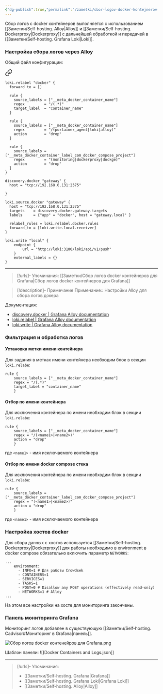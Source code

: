 ```yaml
---
{"dg-publish":true,"permalink":"/zametki/sbor-logov-docker-kontejnerov-dlya-grafana/","created":"2024-10-10 00:27","updated":"2024-10-13T11:08:59+03:00"}
---
```


Сбор логов с docker контейнеров выполняется с использованием [[Заметки/Self-hosting. Alloy\|Alloy]] и [[Заметки/Self-hosting. Dockerproxy\|Dockerproxy]]  с дальнейшей обработкой и передачей в [[Заметки/Self-hosting. Grafana Loki\|Loki]]. 

### Настройка сбора логов через Alloy
Общий файл конфигурации:

<div class="transclusion internal-embed is-loaded"><a class="markdown-embed-link" href="/konfigi/alloy-docker/" aria-label="Open link"><svg xmlns="http://www.w3.org/2000/svg" width="24" height="24" viewBox="0 0 24 24" fill="none" stroke="currentColor" stroke-width="2" stroke-linecap="round" stroke-linejoin="round" class="svg-icon lucide-link"><path d="M10 13a5 5 0 0 0 7.54.54l3-3a5 5 0 0 0-7.07-7.07l-1.72 1.71"></path><path d="M14 11a5 5 0 0 0-7.54-.54l-3 3a5 5 0 0 0 7.07 7.07l1.71-1.71"></path></svg></a><div class="markdown-embed">





```shell
loki.relabel "docker" {
  forward_to = []

  rule {
    source_labels = ["__meta_docker_container_name"]
    regex         = "/(.*)"
    target_label  = "container_name"
  }

  rule {
    source_labels = ["__meta_docker_container_name"]
    regex         = "/(portainer_agent|loki|alloy)"
    action        = "drop"
  }

  rule {
    source_labels = ["__meta_docker_container_label_com_docker_compose_project"]
    regex         = "(monitoring|dockerproxy|dockge)"
    action        = "drop"
  } 
}

discovery.docker "gateway" {
  host = "tcp://192.168.0.131:2375"

}

loki.source.docker "gateway" {
  host = "tcp://192.168.0.131:2375"
  targets    = discovery.docker.gateway.targets
  labels     = {"app" = "docker", host = "gateway.local" }
  
  relabel_rules = loki.relabel.docker.rules
  forward_to = [loki.write.local.receiver]
}

loki.write "local" {
    endpoint {
        url = "http://loki:3100/loki/api/v1/push"
    }
    external_labels = {}
}
```

---
> [!urls]- Упоминания:
> [[Заметки/Сбор логов docker контейнеров для Grafana\|Сбор логов docker контейнеров для Grafana]]

> [!description]- Примечание
> Примечание::  Настройки Alloy для сбора логов докера


</div></div>


Документация:
- [discovery.docker | Grafana Alloy documentation](https://grafana.com/docs/alloy/latest/reference/components/discovery/discovery.docker/)
- [loki.relabel | Grafana Alloy documentation](https://grafana.com/docs/alloy/latest/reference/components/loki/loki.relabel/)
- [loki.write | Grafana Alloy documentation](https://grafana.com/docs/alloy/latest/reference/components/loki/loki.write/)

### Фильтрация и обработка логов
#### Установка метки имени контейнера

Для задания в метках имени контейнера необходим блок в секции `loki.relabe`:
```
rule { 
	source_labels = ["__meta_docker_container_name"] 
	regex = "/(.*)" 
	target_label = "container_name" 
	}
```

#### Отбор по имени контейнера

Для исключения контейнера по имени необходим блок в секции `loki.relabe`:
```
rule { 
	source_labels = ["__meta_docker_container_name"]
	regex = "/(<name1>|<name2>)" 
	action = "drop"
	}
```
где `<name1>` - имя исключаемого контейнера

#### Отбор по имени docker compose стека

Для исключения контейнера по имени необходим блок в секции `loki.relabe`:
```
rule { 
	source_labels = ["__meta_docker_container_label_com_docker_compose_project"]
	regex = "(<name1>|<name2>)" 
	action = "drop"
	}
```
где `<name1>` - имя исключаемого контейнера

### Настройка хостов docker

Для сбора данных с хостов используется [[Заметки/Self-hosting. Dockerproxy\|Dockerproxy]] для работы необходимо в environment в docker compose обязательно включить параметр `NETWORKS`:
```
...
	environment:
      - INFO=1 # Для работы Crowdsek
      - CONTAINERS=1
      - SERVICES=1
      - TASKS=1
      - POST=0 # Disallow any POST operations (effectively read-only)
      - NETWORKS=1 # Alloy
...
```

На этом все настройки на хосте для мониторинга закончены.

### Панель мониторинга Grafana

Мониторинг логов добавлен в существующую [[Заметки/Self-hosting. Cadvisor#Мониторинг в Grafana\|панель]].

![Сбор логов docker контенейров для Grafana.png](/img/user/%D0%98%D1%81%D1%85%D0%BE%D0%B4%D0%BD%D0%B8%D0%BA%D0%B8/%D0%A1%D0%B1%D0%BE%D1%80%20%D0%BB%D0%BE%D0%B3%D0%BE%D0%B2%20docker%20%D0%BA%D0%BE%D0%BD%D1%82%D0%B5%D0%BD%D0%B5%D0%B9%D1%80%D0%BE%D0%B2%20%D0%B4%D0%BB%D1%8F%20Grafana.png)

Шаблон панели:
![[Docker Containers and Logs.json]]

---
> [!urls]- Упоминания:
> - [[Заметки/Self-hosting. Grafana\|Grafana]]
> - [[Заметки/Self-hosting. Grafana Loki\|Grafana Loki]]
> - [[Заметки/Self-hosting. Alloy\|Alloy]]